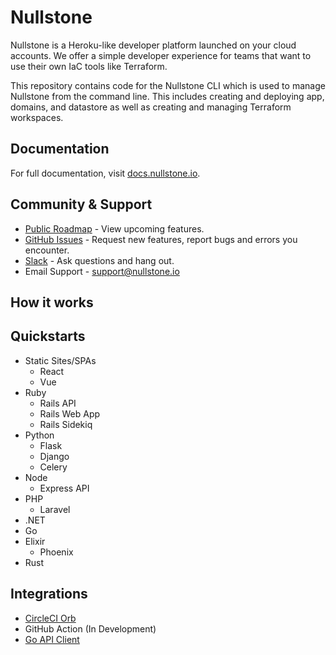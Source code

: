 # Nullstone

Nullstone is a Heroku-like developer platform launched on your cloud accounts.
We offer a simple developer experience for teams that want to use their own IaC tools like Terraform.

This repository contains code for the Nullstone CLI which is used to manage Nullstone from the command line.
This includes creating and deploying app, domains, and datastore as well as creating and managing Terraform workspaces.

## Documentation

For full documentation, visit [docs.nullstone.io](https://docs.nullstone.io).

## Community & Support

- [Public Roadmap](https://github.com/orgs/nullstone-io/projects/1/views/1) - View upcoming features.
- [GitHub Issues](https://github.com/nullstone-io/nullstone/issues) - Request new features, report bugs and errors you encounter.
- [Slack]() - Ask questions and hang out.
- Email Support - support@nullstone.io

## How it works



## Quickstarts

- Static Sites/SPAs
  - React
  - Vue
- Ruby
  - Rails API
  - Rails Web App
  - Rails Sidekiq
- Python
  - Flask
  - Django
  - Celery
- Node
  - Express API
- PHP
  - Laravel
- .NET
- Go
- Elixir
  - Phoenix
- Rust

## Integrations

- [CircleCI Orb](https://github.com/nullstone-io/nullstone-orb)
- GitHub Action (In Development)
- [Go API Client](https://github.com/nullstone-io/go-api-client)
